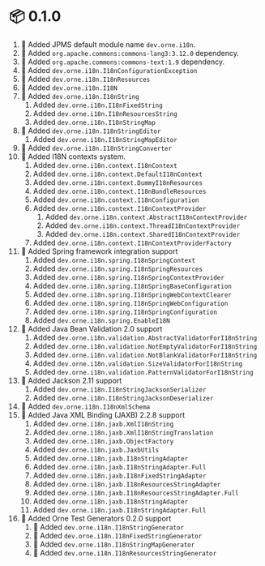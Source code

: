 # :package: 0.1.0

01. :wrench: Added JPMS default module name `dev.orne.i18n`.
01. :wrench: Added `org.apache.commons:commons-lang3:3.12.0` dependency.
01. :wrench: Added `org.apache.commons:commons-text:1.9` dependency.
01. :gift: Added `dev.orne.i18n.I18nConfigurationException`
01. :gift: Added `dev.orne.i18n.I18nResources`
01. :gift: Added `dev.orne.i18n.I18N`
01. :gift: Added `dev.orne.i18n.I18nString`
    01. Added `dev.orne.i18n.I18nFixedString`
    01. Added `dev.orne.i18n.I18nResourcesString`
    01. Added `dev.orne.i18n.I18nStringMap`
01. :gift: Added `dev.orne.i18n.I18nStringEditor`
    01. Added `dev.orne.i18n.I18nStringMapEditor`
01. :gift: Added `dev.orne.i18n.I18nStringConverter`
01. :gift: Added I18N contexts system.
    01. Added `dev.orne.i18n.context.I18nContext`
    01. Added `dev.orne.i18n.context.DefaultI18nContext`
    01. Added `dev.orne.i18n.context.DummyI18nResources`
    01. Added `dev.orne.i18n.context.I18nBundleResources`
    01. Added `dev.orne.i18n.context.I18nConfiguration`
    01. Added `dev.orne.i18n.context.I18nContextProvider`
        01. Added `dev.orne.i18n.context.AbstractI18nContextProvider`
        01. Added `dev.orne.i18n.context.ThreadI18nContextProvider`
        01. Added `dev.orne.i18n.context.SharedI18nContextProvider`
    01. Added `dev.orne.i18n.context.I18nContextProviderFactory`
01. :gift: Added Spring framework integration support
    01. Added `dev.orne.i18n.spring.I18nSpringContext`
    01. Added `dev.orne.i18n.spring.I18nSpringResources`
    01. Added `dev.orne.i18n.spring.I18nSpringContextProvider`
    01. Added `dev.orne.i18n.spring.I18nSpringBaseConfiguration`
    01. Added `dev.orne.i18n.spring.I18nSpringWebContextClearer`
    01. Added `dev.orne.i18n.spring.I18nSpringWebConfiguration`
    01. Added `dev.orne.i18n.spring.I18nSpringConfiguration`
    01. Added `dev.orne.i18n.spring.EnableI18N`
01. :gift: Added Java Bean Validation 2.0 support
    01. Added `dev.orne.i18n.validation.AbstractValidatorForI18nString`
    01. Added `dev.orne.i18n.validation.NotEmptyValidatorForI18nString`
    01. Added `dev.orne.i18n.validation.NotBlankValidatorForI18nString`
    01. Added `dev.orne.i18n.validation.SizeValidatorForI18nString`
    01. Added `dev.orne.i18n.validation.PatternValidatorForI18nString`
01. :gift: Added Jackson 2.11 support
    01. Added `dev.orne.i18n.I18nStringJacksonSerializer`
    01. Added `dev.orne.i18n.I18nStringJacksonDeserializer`
01. :gift: Added `dev.orne.i18n.I18nXmlSchema`
01. :gift: Added Java XML Binding (JAXB) 2.2.8 support
    01. Added `dev.orne.i18n.jaxb.XmlI18nString`
    01. Added `dev.orne.i18n.jaxb.XmlI18nStringTranslation`
    01. Added `dev.orne.i18n.jaxb.ObjectFactory`
    01. Added `dev.orne.i18n.jaxb.JaxbUtils`
    01. Added `dev.orne.i18n.jaxb.I18nStringAdapter`
    01. Added `dev.orne.i18n.jaxb.I18nStringAdapter.Full`
    01. Added `dev.orne.i18n.jaxb.I18nFixedStringAdapter`
    01. Added `dev.orne.i18n.jaxb.I18nResourcesStringAdapter`
    01. Added `dev.orne.i18n.jaxb.I18nResourcesStringAdapter.Full`
    01. Added `dev.orne.i18n.jaxb.I18nStringAdapter`
    01. Added `dev.orne.i18n.jaxb.I18nStringAdapter.Full`
01. :gift: Added Orne Test Generators 0.2.0 support
    01. :gift: Added `dev.orne.i18n.I18nStringGenerator`
    01. :gift: Added `dev.orne.i18n.I18nFixedStringGenerator`
    01. :gift: Added `dev.orne.i18n.I18nStringMapGenerator`
    01. :gift: Added `dev.orne.i18n.I18nResourcesStringGenerator`
